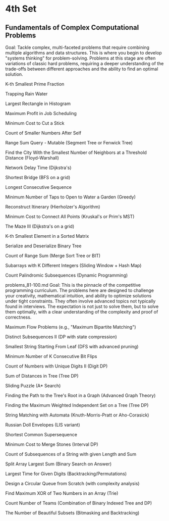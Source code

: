 # 4th Set

## Fundamentals of Complex Computational Problems

Goal: Tackle complex, multi-faceted problems that require combining multiple algorithms and data structures. This is where you begin to develop "systems thinking" for problem-solving. Problems at this stage are often variations of classic hard problems, requiring a deeper understanding of the trade-offs between different approaches and the ability to find an optimal solution.

K-th Smallest Prime Fraction

Trapping Rain Water

Largest Rectangle in Histogram

Maximum Profit in Job Scheduling

Minimum Cost to Cut a Stick

Count of Smaller Numbers After Self

Range Sum Query - Mutable (Segment Tree or Fenwick Tree)

Find the City With the Smallest Number of Neighbors at a Threshold Distance (Floyd-Warshall)

Network Delay Time (Dijkstra's)

Shortest Bridge (BFS on a grid)

Longest Consecutive Sequence

Minimum Number of Taps to Open to Water a Garden (Greedy)

Reconstruct Itinerary (Hierholzer's Algorithm)

Minimum Cost to Connect All Points (Kruskal's or Prim's MST)

The Maze III (Dijkstra's on a grid)

K-th Smallest Element in a Sorted Matrix

Serialize and Deserialize Binary Tree

Count of Range Sum (Merge Sort Tree or BIT)

Subarrays with K Different Integers (Sliding Window + Hash Map)

Count Palindromic Subsequences (Dynamic Programming)

problems_81-100.md
Goal: This is the pinnacle of the competitive programming curriculum. The problems here are designed to challenge your creativity, mathematical intuition, and ability to optimize solutions under tight constraints. They often involve advanced topics not typically found in interviews. The expectation is not just to solve them, but to solve them optimally, with a clear understanding of the complexity and proof of correctness.

Maximum Flow Problems (e.g., "Maximum Bipartite Matching")

Distinct Subsequences II (DP with state compression)

Smallest String Starting From Leaf (DFS with advanced pruning)

Minimum Number of K Consecutive Bit Flips

Count of Numbers with Unique Digits II (Digit DP)

Sum of Distances in Tree (Tree DP)

Sliding Puzzle (A* Search)

Finding the Path to the Tree's Root in a Graph (Advanced Graph Theory)

Finding the Maximum Weighted Independent Set on a Tree (Tree DP)

String Matching with Automata (Knuth-Morris-Pratt or Aho-Corasick)

Russian Doll Envelopes (LIS variant)

Shortest Common Supersequence

Minimum Cost to Merge Stones (Interval DP)

Count of Subsequences of a String with given Length and Sum

Split Array Largest Sum (Binary Search on Answer)

Largest Time for Given Digits (Backtracking/Permutations)

Design a Circular Queue from Scratch (with complexity analysis)

Find Maximum XOR of Two Numbers in an Array (Trie)

Count Number of Teams (Combination of Binary Indexed Tree and DP)

The Number of Beautiful Subsets (Bitmasking and Backtracking)
